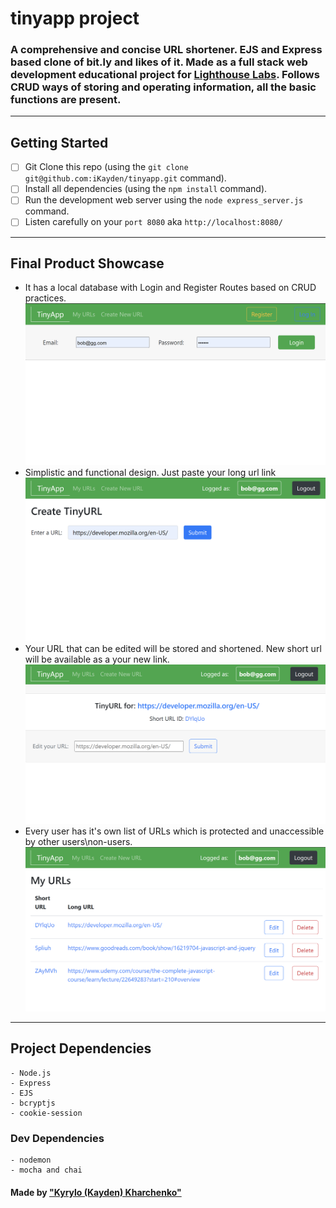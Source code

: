 # tinyapp project

### A comprehensive and concise URL shortener. EJS and Express based clone of bit.ly and likes of it. Made as a full stack web development educational project for [Lighthouse Labs](https://www.lighthouselabs.ca/). Follows CRUD ways of storing and operating information, all the basic functions are present.

<hr>

## Getting Started

- [ ] Git Clone this repo (using the `git clone git@github.com:iKayden/tinyapp.git` command).
- [ ] Install all dependencies (using the `npm install` command).
- [ ] Run the development web server using the `node express_server.js` command.
- [ ] Listen carefully on your `port 8080` aka `http://localhost:8080/`

<hr>

## Final Product Showcase

- It has a local database with Login and Register Routes based on CRUD practices.
  !["It has a local database with Login and Register Routes"](https://github.com/iKayden/tinyapp/blob/master/docs/1tinyLogin.png?raw=true)
- Simplistic and functional design. Just paste your long url link
  !["Simplistic and functional design. Just paste your long url link"](https://github.com/iKayden/tinyapp/blob/master/docs/2tinyNew.png?raw=true)
- Your URL that can be edited will be stored and shortened. New short url will be available as a your new link.
  !["Your URL that can be edited will be stored and shortened. New short url will be available as a your new link."](https://github.com/iKayden/tinyapp/blob/master/docs/3tinyNewID.png?raw=true)
- Every user has it's own list of URLs which is protected and unaccessible by other users\non-users.
  !["Every user has it's own list of URLs which is protected and unaccessible by other users\non-users."](https://github.com/iKayden/tinyapp/blob/master/docs/4tinyURLS.png?raw=true)

<hr>

## Project Dependencies

```
- Node.js
- Express
- EJS
- bcryptjs
- cookie-session
```

### Dev Dependencies

```
- nodemon
- mocha and chai
```

#### Made by ["Kyrylo (Kayden) Kharchenko"](https://github.com/iKayden)
